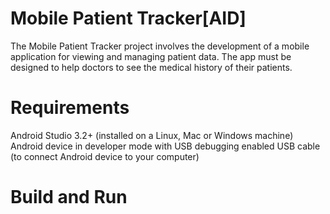 # Mobile Patient Tracker[AID]
The Mobile Patient Tracker project involves the development of a mobile application for viewing and managing patient data. The app must be designed to help doctors to see the medical history of their patients.

# Requirements
Android Studio 3.2+ (installed on a Linux, Mac or Windows machine) Android device in developer mode with USB debugging enabled USB cable (to connect Android device to your computer)

# Build and Run
